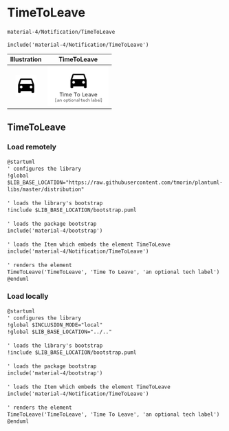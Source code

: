 # TimeToLeave


```text
material-4/Notification/TimeToLeave
```

```text
include('material-4/Notification/TimeToLeave')
```



| Illustration | TimeToLeave |
| :---: | :---: |
| ![illustration for Illustration](../../material-4/Notification/TimeToLeave.png) | ![illustration for TimeToLeave](../../material-4/Notification/TimeToLeave.Local.png) |




## TimeToLeave

### Load remotely
```plantuml
@startuml
' configures the library
!global $LIB_BASE_LOCATION="https://raw.githubusercontent.com/tmorin/plantuml-libs/master/distribution"

' loads the library's bootstrap
!include $LIB_BASE_LOCATION/bootstrap.puml

' loads the package bootstrap
include('material-4/bootstrap')

' loads the Item which embeds the element TimeToLeave
include('material-4/Notification/TimeToLeave')

' renders the element
TimeToLeave('TimeToLeave', 'Time To Leave', 'an optional tech label')
@enduml
```

### Load locally
```plantuml
@startuml
' configures the library
!global $INCLUSION_MODE="local"
!global $LIB_BASE_LOCATION="../.."

' loads the library's bootstrap
!include $LIB_BASE_LOCATION/bootstrap.puml

' loads the package bootstrap
include('material-4/bootstrap')

' loads the Item which embeds the element TimeToLeave
include('material-4/Notification/TimeToLeave')

' renders the element
TimeToLeave('TimeToLeave', 'Time To Leave', 'an optional tech label')
@enduml
```

